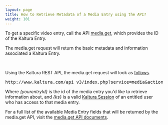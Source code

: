```yaml
---
layout: page
title: How to Retrieve Metadata of a Media Entry using the API?
weight: 101
---
```


To get a specific video entry, call the API [media.get](https://developer.kaltura.com/api-docs/#/media.get), which provides the ID of the Kaltura Entry.

The media.get request will return the basic metadata and information associated a Kaltura Entry.

 

Using the Kaltura REST API, the media.get request will look as [follows](http://www.kaltura.com/api_v3/index.php?service=media&action=get&entryId=yourentryId&ks=%7bks%7d).

<pre class="brush: plain;fontsize: 100; first-line: 1; ">http://www.kaltura.com/api_v3/index.php?service=media&action=get&entryId={yourentryId}&ks={ks}</pre>

Where *{yourentryId}* is the id of the media entry you'd like to retrieve information about, and *{ks}* is a valid [Kaltura Session](https://vpaas.kaltura.com/documentation/VPaaS-API-Getting-Started/how-to-create-kaltura-session.html) of an entitled user who has access to that media entry.

For a full list of the available Media Entry fields that will be returned by the media.get API, visit the [media.get API documents](https://developer.kaltura.com/api-docs/#/media.get).

 

